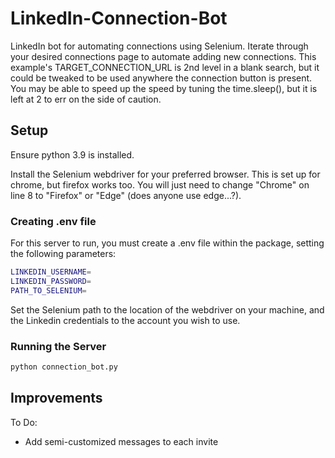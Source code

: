 # LinkedIn-Connection-Bot
LinkedIn bot for automating connections using Selenium. Iterate through your desired connections page to automate adding new connections. This example's TARGET_CONNECTION_URL is 2nd level in a blank search, but it could be tweaked to be used anywhere the connection button is present. You may be able to speed up the speed by tuning the time.sleep(), but it is left at 2 to err on the side of caution.


## Setup
Ensure python 3.9 is installed.

Install the Selenium webdriver for your preferred browser. This is set up for chrome, but firefox works too. You will just need to change "Chrome" on line 8 to "Firefox" or "Edge" (does anyone use edge...?).

### Creating .env file
For this server to run, you must create a .env file within the package, setting the following parameters:
```bash
LINKEDIN_USERNAME=
LINKEDIN_PASSWORD=
PATH_TO_SELENIUM=
```
Set the Selenium path to the location of the webdriver on your machine, and the Linkedin credentials to the account you wish to use.

### Running the Server
```bash
python connection_bot.py
```

## Improvements

To Do:
- Add semi-customized messages to each invite
